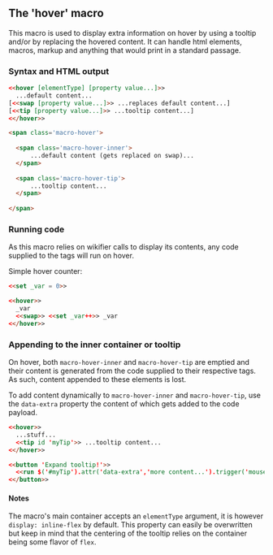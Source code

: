 ## The 'hover' macro ##

This macro is used to display extra information on hover by using a tooltip and/or by replacing the hovered content.
It can handle html elements, macros, markup and anything that would print in a standard passage.

### Syntax and HTML output ###


```html
<<hover [elementType] [property value...]>>
  ...default content...
[<<swap [property value...]>> ...replaces default content...]
[<<tip [property value...]>> ...tooltip content...]
<</hover>>
```


```html
<span class='macro-hover'>
  
  <span class='macro-hover-inner'>
	  ...default content (gets replaced on swap)...
  </span>
  
  <span class='macro-hover-tip'>
	  ...tooltip content...
  </span>
  
</span>
```

### Running code ###

As this macro relies on wikifier calls to display its contents, any code supplied to the tags will run on hover.

Simple hover counter:
```html
<<set _var = 0>>

<<hover>>
  _var
  <<swap>> <<set _var++>> _var
<</hover>>
```

### Appending to the inner container or tooltip ###

On hover, both `macro-hover-inner` and `macro-hover-tip` are emptied and their content is generated from the code supplied to their respective tags. As such, content appended to these elements is lost.

To add content dynamically to `macro-hover-inner` and `macro-hover-tip`, use the `data-extra` property the content of which gets added to the code payload.

```html
<<hover>>
  ...stuff...
  <<tip id 'myTip'>> ...tooltip content...
<</hover>>

<<button 'Expand tooltip!'>>
  <<run $('#myTip').attr('data-extra','more content...').trigger('mouseover')>>
<</button>>
```

#### Notes ####

The macro's main container accepts an `elementType` argument, it is however `display: inline-flex` by default. This property can easily be overwritten but keep in mind that the centering of the tooltip relies on the container being some flavor of `flex`.
